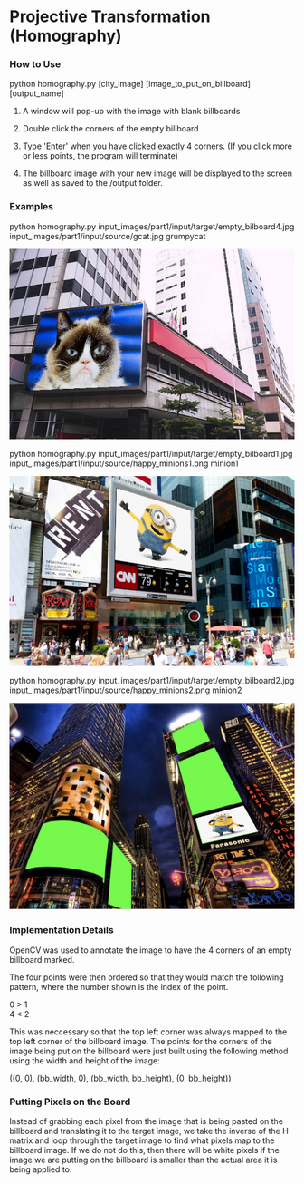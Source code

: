 Projective Transformation (Homography)
======================================

### How to Use

python homography.py [city_image] [image_to_put_on_billboard] [output_name]

1.  A window will pop-up with the image with blank billboards

2.  Double click the corners of the empty billboard

3.  Type 'Enter' when you have clicked exactly 4 corners. (If you click more or
    less points, the program will terminate)

4.  The billboard image with your new image will be displayed to the screen as
    well as saved to the /output folder.

### Examples

python homography.py input_images/part1/input/target/empty_bilboard4.jpg
input_images/part1/input/source/gcat.jpg grumpycat

![example1](/examples/grumpycat.png)

python homography.py input_images/part1/input/target/empty_bilboard1.jpg
input_images/part1/input/source/happy_minions1.png minion1

![example2](/examples/minion1.png)

python homography.py input_images/part1/input/target/empty_bilboard2.jpg
input_images/part1/input/source/happy_minions2.png minion2

![example3](/examples/minion2.png)

### Implementation Details

OpenCV was used to annotate the image to have the 4 corners of an empty
billboard marked.

The four points were then ordered so that they would match the following
pattern, where the number shown is the index of the point.

0 \> 1  
4 \< 2

This was neccessary so that the top left corner was always mapped to the top
left corner of the billboard image. The points for the corners of the image
being put on the billboard were just built using the following method using the
width and height of the image:

((0, 0), (bb_width, 0), (bb_width, bb_height), (0, bb_height))

### Putting Pixels on the Board

Instead of grabbing each pixel from the image that is being pasted on the
billboard and translating it to the target image, we take the inverse of the H
matrix and loop through the target image to find what pixels map to the
billboard image. If we do not do this, then there will be white pixels if the
image we are putting on the billboard is smaller than the actual area it is
being applied to.

 
-
